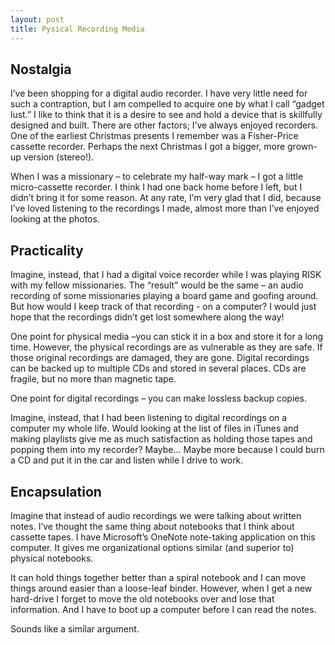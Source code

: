 ```yaml
---
layout: post
title: Pysical Recording Media
---
```

## Nostalgia

I’ve been shopping for a digital audio recorder. I have very little need for such a contraption, but I am compelled to acquire one by what I call “gadget lust.” I like to think that it is a desire to see and hold a device that is skillfully designed and built. There are other factors; I’ve always enjoyed recorders. One of the earliest Christmas presents I remember was a Fisher-Price cassette recorder. Perhaps the next Christmas I got a bigger, more grown-up version (stereo!).

When I was a missionary – to celebrate my half-way mark – I got a little micro-cassette recorder. I think I had one back home before I left, but I didn’t bring it for some reason. At any rate, I’m very glad that I did, because I’ve loved listening to the recordings I made, almost more than I’ve enjoyed looking at the photos.

## Practicality
Imagine, instead, that I had a digital voice recorder while I was playing RISK with my fellow missionaries. The “result” would be the same – an audio recording of some missionaries playing a board game and goofing around. But how would I keep track of that recording - on a computer? I would just hope that the recordings didn’t get lost somewhere along the way!

One point for physical media –you can stick it in a box and store it for a long time.
However, the physical recordings are as vulnerable as they are safe. If those original recordings are damaged, they are gone. Digital recordings can be backed up to multiple CDs and stored in several places. CDs are fragile, but no more than magnetic tape.

One point for digital recordings – you can make lossless backup copies.

Imagine, instead, that I had been listening to digital recordings on a computer my whole life. Would looking at the list of files in iTunes and making playlists give me as much satisfaction as holding those tapes and popping them into my recorder? Maybe… Maybe more because I could burn a CD and put it in the car and listen while I drive to work.

## Encapsulation
Imagine that instead of audio recordings we were talking about written notes. I’ve thought the same thing about notebooks that I think about cassette tapes. I have Microsoft’s OneNote note-taking application on this computer. It gives me organizational options similar (and superior to) physical notebooks.

It can hold things together better than a spiral notebook and I can move things around easier than a loose-leaf binder. However, when I get a new hard-drive I forget to move the old notebooks over and lose that information. And I have to boot up a computer before I can read the notes.

Sounds like a similar argument.
